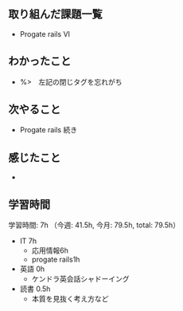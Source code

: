 ## 取り組んだ課題一覧
- Progate rails VI
## わかったこと
- %>　左記の閉じタグを忘れがち
## 次やること
- Progate rails 続き
## 感じたこと
- 
## 学習時間
学習時間: 7h （今週: 41.5h, 今月: 79.5h, total: 79.5h）
- IT 7h
  - 応用情報6h
  - progate rails1h
- 英語 0h
  - ケンドラ英会話シャドーイング
- 読書 0.5h
  - 本質を見抜く考え方など
